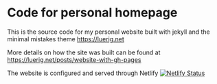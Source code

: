 # Code for personal homepage


This is the source code for my personal website built with jekyll and the minimal mistakes theme https://luerig.net

More details on how the site was built can be found at https://luerig.net/posts/website-with-gh-pages

The website is configured and served through Netlify [![Netlify Status](https://api.netlify.com/api/v1/badges/aea1c3d2-eec9-4522-be1d-53760b24159e/deploy-status)](https://app.netlify.com/sites/luerig/deploys)

